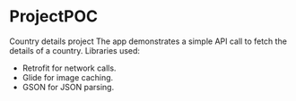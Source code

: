 # ProjectPOC
Country details project
The app demonstrates a simple API call to fetch the details of a country.
Libraries used:
* Retrofit for network calls.
* Glide for image caching.
* GSON for JSON parsing.
